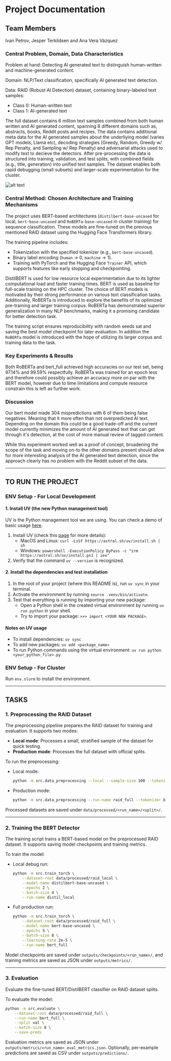 # Project Documentation

## Team Members
Ivan Petrov, Jesper Terkildsen and Ana Vera Vázquez

### Central Problem, Domain, Data Characteristics
Problem at hand: Detecting AI generated text to distinguish human-written and machine-generated content.

Domain: NLP/Text classification, specifically AI generated text detection.

Data: RAID (Robust AI Detection) dataset, containing binary-labeled text samples:
 - Class 0: Human-written text
 - Class 1: AI-generated text

The full dataset contains 6 million text samples combined from both human written and AI generated content, spanning 8 different domains such as, abstracts, books, Reddit posts and recipes. The data contains additional meta data for the AI generated samples about the underliying model (varies GPT models, Llama etc), decoding strategies (Greedy, Random, Greedy w/ Rep Penalty, and Sampling w/ Rep Penalty) and adversarial attacks used to modify text to decieve the detectors.
After pre-processing the data is structured into training, validation, and test splits, with combined fields (e.g., title, generation) into unified text samples. The dataset enables both rapid debugging (small subsets) and larger-scale experimentation for the cluster.

![alt text](https://github.com/Yuzper/AML_MiniProject/tree/main/readme_helper/RAID_data_distribution.PNG "RAID_data_distribution.PNG")

### Central Method: Chosen Architecture and Training Mechanisms
The project uses BERT-based architectures (`distilbert-base-uncased` for local, `bert-base-uncased` and `RoBERTa-base-uncased` in cluster training) for sequence classification. These models are fine-tuned on the previous mentioned RAID dataset using the Hugging Face Transformers library.

The training pipeline includes:
- Tokenization with the specified tokenizer (e.g., `bert-base-uncased`).
- Binary label encoding (`human` → 0, `machine` → 1).
- Training with PyTorch and the Hugging Face `Trainer` API, which supports features like early stopping and checkpointing.

DistilBERT is used for low resource local experimentation due to its lighter computational load and faster training times.
BERT is used as baseline for full-scale training on the HPC cluster. The choice of BERT models is motivated by their strong performance on various text classification tasks.
Additionally, RoBERTa is introduced to explore the benefits of its optimized pre-training and larger training corpus. RoBERTa has demonstrated superior generalization in many NLP benchmarks, making it a promising candidate for better detection task.

The training script ensures reproducibility with random seeds sat and saving the best model checkpoint for later evaluation. In addition the `RoBERTa` model is introduced with the hope of utilizing its larger corpus and training data to the task.


### Key Experiments & Results
Both RoBERTa and bert_full achieved high accuracies on our test set, being 97.14% and 99.59% respectfully. RoBERTa was trained for an epoch less and therefore could possibly achieve an accuracy more on par with the BERT model, however due to time limitations and compute resource constrain this is left as further work.  


### Discussion
Our bert model made 304 mispredictions with 6 of them being false negatives. Meaning that it more often than not overpredicted AI text. Depending on the domain this could be a good trade-off and the current model currently minimizes the amount of AI generated text that can get through it's detection, at the cost of more manual review of tagged content. 

While this experiment worked well as a proof of concept, broadening the scope of the task and moving on-to the other domains present should allow for more interesting analysis of the AI generated text detection, since the approach clearly has no problem with the Reddit subset of the data.


---

## TO RUN THE PROJECT

### ENV Setup - For Local Development

#### 1. Install UV (the new Python management tool)
UV is the Python management tool we are using. You can check a demo of basic usage [here](https://docs.astral.sh/uv/).

1. Install UV (check this [page](https://docs.astral.sh/uv/getting-started/installation/) for more details):
   - MacOS and Linux: `curl -LsSf https://astral.sh/uv/install.sh | sh`
   - Windows: `powershell -ExecutionPolicy ByPass -c "irm https://astral.sh/uv/install.ps1 | iex"`
2. Verify that the command `uv --version` is recognized.

#### 2. Install the dependencies and test installation
1. In the root of your project (where this README is), run `uv sync` in your terminal.
2. Activate the environment by running `source .venv/bin/activate`.
3. Test that everything is running by importing your new package:
   - Open a Python shell in the created virtual environment by running `uv run python` in your shell.
   - Try to import your package: `>>> import <YOUR NEW PACKAGE>`.

#### Notes on UV usage
- To install dependencies: `uv sync`
- To add new packages: `uv add <package_name>`
- To run Python commands using the virtual environment: `uv run python <your_python_file>.py`

### ENV Setup - For Cluster
Run `env.slurm` to install the environment.

---

## TASKS

### 1. Preprocessing the RAID Dataset
The preprocessing pipeline prepares the RAID dataset for training and evaluation. It supports two modes:
- **Local mode**: Processes a small, stratified sample of the dataset for quick testing.
- **Production mode**: Processes the full dataset with official splits.

To run the preprocessing:
- Local mode:
  ```bash
  python -m src.data_preprocessing --local --sample-size 100 --tokenizer distilbert-base-uncased --run-name raid_local
  ```
- Production mode:
  ```bash
  python -m src.data_preprocessing --run-name raid_full --tokenizer bert-base-uncased --prod
  ```

Processed datasets are saved under `data/processed/<run_name>/<split>/`.

---

### 2. Training the BERT Detector
The training script trains a BERT-based model on the preprocessed RAID dataset. It supports saving model checkpoints and training metrics.

To train the model:
- Local debug run:
  ```bash
  python -m src.train_torch \
      --dataset-root data/processed/raid_local \
      --model-name distilbert-base-uncased \
      --epochs 2 \
      --batch-size 4 \
      --run-name distil_local
  ```
- Full production run:
  ```bash
  python -m src.train_torch \
      --dataset-root data/processed/raid_full \
      --model-name bert-base-uncased \
      --epochs 5 \
      --batch-size 8 \
      --learning-rate 2e-5 \
      --run-name bert_full
  ```

Model checkpoints are saved under `outputs/checkpoints/<run_name>/`, and training metrics are saved as JSON under `outputs/metrics/`.

---

### 3. Evaluation
Evaluate the fine-tuned BERT/DistilBERT classifier on RAID dataset splits.

To evaluate the model:
```bash
python -m src.evaluate \
    --dataset-root data/processed/raid_full \
    --run-name bert_full \
    --split val \
    --batch-size 8 \
    --save-preds
```

Evaluation metrics are saved as JSON under `outputs/metrics/<run_name>_eval_metrics.json`. Optionally, per-example predictions are saved as CSV under `outputs/predictions/`.
